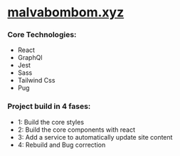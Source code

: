 # [malvabombom.xyz](https://malvabombom.xyz/)

### Core Technologies:

- React 
- GraphQl
- Jest
- Sass
- Tailwind Css
- Pug
### Project build in 4 fases:

- 1: Build the core styles
- 2: Build the core components with react
- 3: Add a service to automatically update site content
- 4: Rebuild and Bug correction
